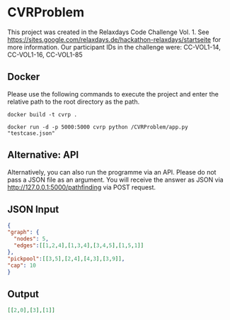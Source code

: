 # CVRProblem
This project was created in the Relaxdays Code Challenge Vol. 1. See https://sites.google.com/relaxdays.de/hackathon-relaxdays/startseite for more information.
Our participant IDs in the challenge were: CC-VOL1-14, CC-VOL1-16, CC-VOL1-85





## Docker
Please use the following commands to execute the project 
and enter the relative path to the root directory as the path.
```commandline
docker build -t cvrp .   

docker run -d -p 5000:5000 cvrp python /CVRProblem/app.py "testcase.json"
```


## Alternative: API
Alternatively, you can also run the programme via an API. 
Please do not pass a JSON file as an argument. 
You will receive the answer as JSON via http://127.0.0.1:5000/pathfinding via POST request.


## JSON Input
```json
{
"graph": {
  "nodes": 5,
  "edges":[[1,2,4],[1,3,4],[3,4,5],[1,5,1]]
},
"pickpool":[[3,5],[2,4],[4,3],[3,9]],
"cap": 10
}
```

## Output
```json
[[2,0],[3],[1]]
```
